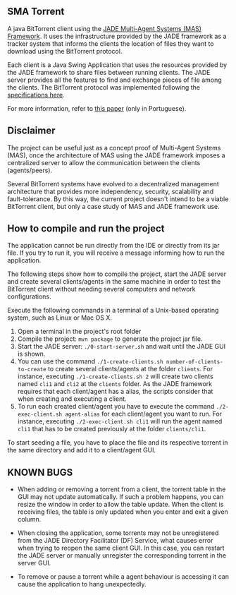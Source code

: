SMA Torrent
-----------

A java BitTorrent client using the [JADE Multi-Agent Systems (MAS) Framework](http://jade.tilab.com).
It uses the infrastructure provided by the JADE framework as a tracker system that informs the clients the location of files they want to download using the BitTorrent protocol.

Each client is a Java Swing Application that uses the resources provided by the JADE framework to share files between running clients. The JADE server provides all the features to find and exchange pieces of file among the clients.
The BitTorrent protocol was implemented following the [specifications here](https://wiki.theory.org/BitTorrentSpecification).

For more information, refer to [this paper](paper-sma-torrent.pdf) (only in Portuguese).

Disclaimer 
----------
The project can be useful just as a concept proof of Multi-Agent Systems (MAS), once the architecture of MAS using the JADE framework imposes a centralized server to allow the communication between the clients (agents/peers). 

Several BitTorrent systems have evolved to a decentralized management architecture that provides more independency, security, scalability and fault-tolerance. By this way, the current project doesn't intend to be a viable BitTorrent client, but only a case study of MAS and JADE framework use.



How to compile and run the project
-----------------------------------

The application cannot be run directly from the IDE or directly from its jar file.
If you try to run it, you will receive a message informing how to run the application.

The following steps show how to compile the project, start the JADE server and create several clients/agents in the same machine in order to test the BitTorrent client without needing several computers and network configurations.

Execute the following commands in a terminal of a Unix-based operating system, such as Linux or Mac OS X.

1. Open a terminal in the project's root folder
1. Compile the project: `mvn package` to generate the project jar file.
1. Start the JADE server: `./0-start-server.sh` and wait until the JADE GUI is shown.
1. You can use the command `./1-create-clients.sh number-of-clients-to-create` to create several clients/agents at the folder `clients`. For instance, executing `./1-create-clients.sh 2` will create two clients named `cli1` and `cli2` at the `clients` folder. As the JADE framework requires that each client/agent has a alias, the scripts consider that when creating and executing a client. 
1. To run each created client/agent you have to execute the command `./2-exec-client.sh agent-alias` for each client/agent you want to run. For instance, executing `./2-exec-client.sh cli1` will run the agent named `cli1` that has to be created previously at the folder `clients/cli1`.


To start seeding a file, you have to place the file and its respective torrent in the same directory and add it to a client/agent GUI.


KNOWN BUGS
-----------

- When adding or removing a torrent from a client, the torrent table in the GUI may not update automatically. If such a problem happens, you can resize the window in order to allow the table update. When the client is receiving files, the table is only updated when you enter and exit a given column.

- When closing the application, some torrents may not be unregistered from the JADE Directory Facilitator (DF) Service, what causes error when trying to reopen the same client GUI. In this case, you can restart the JADE server or manually unregister the corresponding torrent in the server GUI.

- To remove or pause a torrent while a agent behaviour is accessing it can cause the application to hang unexpectedly.